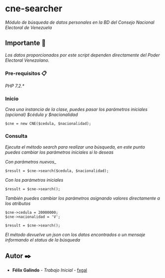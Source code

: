 # cne-searcher

_Módulo de búsqueda de datos personales en la BD del Consejo Nacional Electoral de Venezuela_

## Importante 🚀

_Los datos proporcionados por este script dependen directamente del Poder Electoral Venezolano._

### Pre-requisitos 📋

_PHP 7.2.*_

### Inicio

_Crea una instancia de la clase, puedes pasar los parámetros iniciales (opcional) $cédula y $nacionalidad_
```
$cne = new CNE($cedula, $nacionalidad);
```
### Consulta

_Ejecuta el método search para realizar una búsqueda, en este punto puedes cambiar los parámetros iniciales si lo deseas_

_Con parámetros nuevos__
```
$result = $cne->search($cedula, $nacionalidad);
```
_Con los parámetros iniciales_
```
$result = $cne->search();
```
_También puedes cambiar los parámetros asignando valores directamente a los atributos_

```
$cne->cedula = 20000000;
$cne->nacionalidad = 'V';

$result = $cne->search();
```
_El método devuelve un json con los datos encontrados o un mensaje informando el status de la búsqueda_

## Autor ✒️

* **Félix Galindo** - *Trabajo Inicial* - [fxgal](https://github.com/fxgal/)
